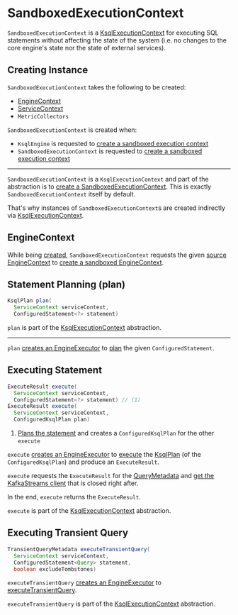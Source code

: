 # SandboxedExecutionContext

`SandboxedExecutionContext` is a [KsqlExecutionContext](KsqlExecutionContext.md) for executing SQL statements without affecting the state of the system (i.e. no changes to the core engine's state nor the state of external services).

## Creating Instance

`SandboxedExecutionContext` takes the following to be created:

* <span id="sourceContext"> [EngineContext](EngineContext.md)
* <span id="serviceContext"> [ServiceContext](ServiceContext.md)
* <span id="metricCollectors"> `MetricCollectors`

`SandboxedExecutionContext` is created when:

* `KsqlEngine` is requested to [create a sandboxed execution context](KsqlEngine.md#createSandbox)
* `SandboxedExecutionContext` is requested to [create a sandboxed execution context](#createSandbox)

---

`SandboxedExecutionContext` is a `KsqlExecutionContext` and part of the abstraction is to [create a SandboxedExecutionContext](KsqlExecutionContext.md#createSandbox).
This is exactly `SandboxedExecutionContext` itself by default.

That's why instances of `SandboxedExecutionContext`s are created indirectly via [KsqlExecutionContext](KsqlExecutionContext.md#createSandbox).

## <span id="engineContext"> EngineContext

While being [created](#creating-instance), `SandboxedExecutionContext` requests the given [source EngineContext](#sourceContext) to [create a sandboxed EngineContext](EngineContext.md#createSandbox).

## <span id="plan"> Statement Planning (plan)

```java
KsqlPlan plan(
  ServiceContext serviceContext,
  ConfiguredStatement<?> statement)
```

`plan` is part of the [KsqlExecutionContext](KsqlExecutionContext.md#plan) abstraction.

---

`plan` [creates an EngineExecutor](EngineExecutor.md#create) to [plan](EngineExecutor.md#plan) the given `ConfiguredStatement`.

## <span id="execute"> Executing Statement

```java
ExecuteResult execute(
  ServiceContext serviceContext,
  ConfiguredStatement<?> statement) // (1)
ExecuteResult execute(
  ServiceContext serviceContext,
  ConfiguredKsqlPlan plan)
```

1. [Plans the statement](#plan) and creates a `ConfiguredKsqlPlan` for the other `execute`

`execute` [creates an EngineExecutor](EngineExecutor.md#create) to [execute](EngineExecutor.md#execute) the [KsqlPlan](KsqlPlan.md) (of the `ConfiguredKsqlPlan`) and produce an `ExecuteResult`.

`execute` requests the `ExecuteResult` for the [QueryMetadata](QueryMetadata.md) and [get the KafkaStreams client](QueryMetadata.md#getKafkaStreams) that is closed right after.

In the end, `execute` returns the `ExecuteResult`.

`execute` is part of the [KsqlExecutionContext](KsqlExecutionContext.md#execute) abstraction.

## <span id="executeTransientQuery"> Executing Transient Query

```java
TransientQueryMetadata executeTransientQuery(
  ServiceContext serviceContext,
  ConfiguredStatement<Query> statement,
  boolean excludeTombstones)
```

`executeTransientQuery` [creates an EngineExecutor](EngineExecutor.md#create) to [executeTransientQuery](EngineExecutor.md#executeTransientQuery).

`executeTransientQuery` is part of the [KsqlExecutionContext](KsqlExecutionContext.md#executeTransientQuery) abstraction.
